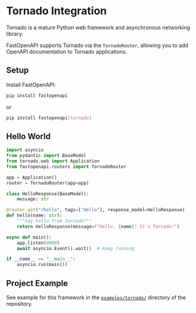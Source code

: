 # Tornado Integration

Tornado is a mature Python web framework and asynchronous networking library.

FastOpenAPI supports Tornado via the `TornadoRouter`, allowing you to add OpenAPI documentation to Tornado applications.

## Setup

Install FastOpenAPI:
```bash
pip install fastopenapi
```
or
```bash
pip install fastopenapi[tornado]
```

## Hello World

```python
import asyncio
from pydantic import BaseModel
from tornado.web import Application
from fastopenapi.routers import TornadoRouter

app = Application()
router = TornadoRouter(app=app)

class HelloResponse(BaseModel):
    message: str

@router.get("/hello", tags=["Hello"], response_model=HelloResponse)
def hello(name: str):
    """Say hello from Tornado"""
    return HelloResponse(message=f"Hello, {name}! It's Tornado!")

async def main():
    app.listen(8000)
    await asyncio.Event().wait()  # Keep running

if __name__ == "__main__":
    asyncio.run(main())

```

## Project Example

See example for this framework in the [`examples/tornado/`](https://github.com/mr-fatalyst/fastopenapi/tree/master/examples/tornado) directory of the repository.

